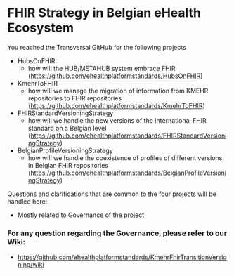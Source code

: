 # FHIR Strategy in Belgian eHealth Ecosystem
You reached the Transversal GitHub for the following projects 
- HubsOnFHIR:
  - how will the HUB/METAHUB system embrace FHIR (https://github.com/ehealthplatformstandards/HubsOnFHIR)
- KmehrToFHIR
  - how will we manage the migration of information from KMEHR repositories to FHIR repositories (https://github.com/ehealthplatformstandards/KmehrToFHIR)
- FHIRStandardVersioningStrategy
  - how will we handle the new versions of the International FHIR standard on a Belgian level  (https://github.com/ehealthplatformstandards/FHIRStandardVersioningStrategy)
- BelgianProfileVersioningStrategy
  - how will we handle the coexistence of profiles of different versions in Belgian FHIR repositories (https://github.com/ehealthplatformstandards/BelgianProfileVersioningStrategy)

Questions and clarifications that are common to the four projects will be handled here:
  - Mostly related to Governance of the project

### For any question regarding the Governance, please refer to our Wiki:
  - https://github.com/ehealthplatformstandards/KmehrFhirTransitionVersioning/wiki
